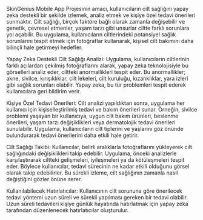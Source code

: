 SkinGenius Mobile App Projesinin amacı, kullanıcıların cilt sağlığını yapay zeka destekli bir şekilde izlemek, analiz etmek ve kişiye özel tedavi önerileri sunmaktır. Cilt sağlığı, birçok faktöre bağlı olarak zamanla değişebilir ve genetik, çevresel etmenler, yaşam tarzı gibi unsurlar ciltte farklı sorunlara yol açabilir. Bu uygulama, kullanıcıların ciltlerindeki potansiyel sağlık sorunlarını tespit etmek için fotoğraflar kullanarak, kişisel cilt bakımını daha bilinçli hale getirmeyi hedefler.


Yapay Zeka Destekli Cilt Sağlığı Analizi:
Uygulama, kullanıcıların ciltlerinin farklı açılardan çekilmiş fotoğraflarını alarak, yapay zeka teknolojisiyle bu görselleri analiz eder, ciltteki anormallikleri tespit eder. Bu anormallikler; akne, sivilce, kırışıklıklar, cilt lekeleri, cilt kuruluğu, kızarıklıklar, yara izleri gibi sağlık sorunları olabilir. Yapay zeka, bu tür problemleri tespit ederek kullanıcılara geri bildirim verir.


Kişiye Özel Tedavi Önerileri:
Cilt analizi yapıldıktan sonra, uygulama her kullanıcı için kişiselleştirilmiş tedavi ve bakım önerileri sunar. Örneğin, sivilce problemi yaşayan bir kullanıcıya, uygun cilt bakım ürünleri, beslenme önerileri, yaşam tarzı değişiklikleri veya dermatolojik tedavi önerileri sunulabilir. Uygulama, kullanıcıların cilt tiplerini ve yaşlarını göz önünde bulundurarak tedavi önerilerini daha etkili hale getirir.


Cilt Sağlığı Takibi:
Kullanıcılar, belirli aralıklarla fotoğraflarını yükleyerek cilt sağlığındaki değişiklikleri takip edebilir. Uygulama, önceki analizlerle karşılaştırarak ciltteki gelişmeleri, iyileşmeleri ya da kötüleşmeleri tespit eder. Böylece kullanıcılar, tedavi sürecinin ne kadar etkili olduğunu görsel olarak takip edebilirler. Bu sürekli izleme, cilt sağlığının zamanla nasıl değiştiğini gözler önüne serer.


Kullanılabilecek Hatırlatıcılar: 
Kullanıcının cilt sorununa göre önerilecek tedavi yöntemi uzun süreli ve sürekli yapılması gereken bir tedavi olabilir. Uzun süreli tedavileri kişiye günlük hayatında hatırlatmak için yapay zeka tarafından düzenlenecek hatırlatıcılar oluşturulur.
